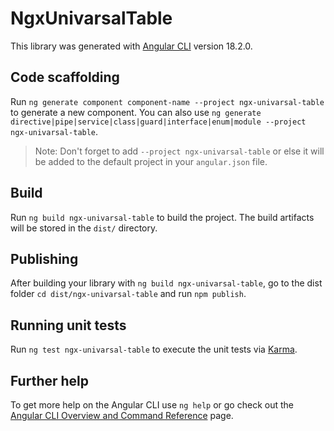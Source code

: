 # NgxUnivarsalTable

This library was generated with [Angular CLI](https://github.com/angular/angular-cli) version 18.2.0.

## Code scaffolding

Run `ng generate component component-name --project ngx-univarsal-table` to generate a new component. You can also use `ng generate directive|pipe|service|class|guard|interface|enum|module --project ngx-univarsal-table`.
> Note: Don't forget to add `--project ngx-univarsal-table` or else it will be added to the default project in your `angular.json` file. 

## Build

Run `ng build ngx-univarsal-table` to build the project. The build artifacts will be stored in the `dist/` directory.

## Publishing

After building your library with `ng build ngx-univarsal-table`, go to the dist folder `cd dist/ngx-univarsal-table` and run `npm publish`.

## Running unit tests

Run `ng test ngx-univarsal-table` to execute the unit tests via [Karma](https://karma-runner.github.io).

## Further help

To get more help on the Angular CLI use `ng help` or go check out the [Angular CLI Overview and Command Reference](https://angular.dev/tools/cli) page.
